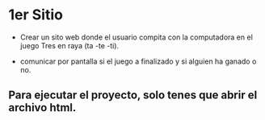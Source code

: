 # 1er Sitio


- Crear un sito web donde el usuario compita con la computadora en el juego Tres en raya (ta -te -ti).

- comunicar por pantalla si  el juego a finalizado y si alguien ha ganado o no.



## Para ejecutar el proyecto, solo tenes que abrir el archivo html.